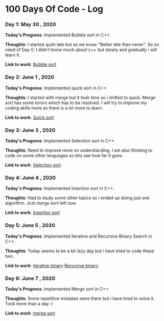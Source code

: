 # 100 Days Of Code - Log

### Day 1: May 30 , 2020

**Today's Progress**: Implemented Bubble sort in C++.

**Thoughts**: I started quite late but as we know "Better late than never". So no need of Day 0. I didn't know much about c++ but slowly and gradually i will learn it.

**Link to work**: [Bubble sort](https://github.com/IamRahul16/Somecodes/blob/master/bubble.cpp)

### Day 2: June 1 , 2020

**Today's Progress**: Implemented quick sort in C++.

**Thoughts**: I started with merge but it took time so i shifted to quick. Merge sort has some errors which has to be resolved.
I will try to improve my coding skills more as there is a lot more to learn.

**Link to work**: [Quick sort](https://github.com/IamRahul16/Somecodes/blob/master/quick.cpp)

### Day 3: June 3 , 2020

**Today's Progress**: Implemented Selection sort in C++.

**Thoughts**: Need to improve more on understanding. I am also thinking to code on some other languages so lets see how far it goes.

**Link to work**: [Selection sort](https://github.com/IamRahul16/Somecodes/blob/master/selection_sort.cpp)

### Day 4: June 4 , 2020

**Today's Progress**: Implemented Insertion sort in C++.

**Thoughts**: Had to study some other topics so i ended up doing just one algorithm. Just merge sort left now.

**Link to work**: [Insertion sort](https://github.com/IamRahul16/Somecodes/blob/master/insertion_sort.cpp)

### Day 5: June 5 , 2020

**Today's Progress**: Implemented Iterative and Recursive Binary Search in C++.

**Thoughts**: Today seems to be a bit lazy day but i have tried to code these two.

**Link to work**: [Iterative binary](https://github.com/IamRahul16/Somecodes/blob/master/iterative_binary.cpp) [Recursive binary](https://github.com/IamRahul16/Somecodes/blob/master/recursive_binary.cpp)

### Day 6: June 7 , 2020

**Today's Progress**: Implemented Merge sort in C++.

**Thoughts**: Some repetitive mistakes were there but i have tried to solve it. Took more than a day :/

**Link to work**: [merge sort](https://github.com/IamRahul16/Somecodes/blob/master/merge.cpp)






